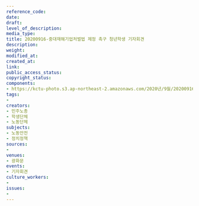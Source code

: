 ```yaml
---
reference_code: 
date: 
draft: 
level_of_description: 
media_type: 
title: 20200916-중대재해기업처벌법 제정 촉구 청년학생 기자회견
description: 
weight: 
modified_at: 
created_at: 
link: 
public_access_status: 
copyright_status: 
components:
- https://kctu-photo.s3.ap-northeast-2.amazonaws.com/2020년/9월/20200916-중대재해기업처벌법+제정+촉구+청년학생+기자회견/_PIG4684.JPG
tags:
- 
creators:
- 민주노총
- 학생단체
- 노동단체
subjects:
- 노동안전
- 정치정책
sources:
- 
venues:
- 광화문
events:
- 기자회견
culture_workers:
- 
issues:
- 
---
```

